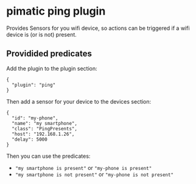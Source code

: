 pimatic ping plugin
===================

Provides Sensors for you wifi device, so actions can be triggered
if a wifi device is (or is not) present.

Providided predicates
---------------------
Add the plugin to the plugin section:

    { 
      "plugin": "ping"
    }

Then add a sensor for your device to the devices section:

    {
      "id": "my-phone",
      "name": "my smartphone",
      "class": "PingPresents",
      "host": "192.168.1.26",
      "delay": 5000
    }

Then you can use the predicates:

 * `"my smartphone is present"` or `"my-phone is present"`
 * `"my smartphone is not present"` or `"my-phone is not present"`

